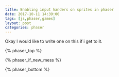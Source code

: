 ```yaml
---
title: Enabling input handers on sprites in phaser
date: 2017-10-11 14:39:00
tags: [js,phaser,games]
layout: post
categories: phaser
---
```


Okay I would like to write one on this if i get to it.

<!-- more -->

{% phaser_top %}

{% phaser_if_new_mess %}

{% phaser_bottom %}